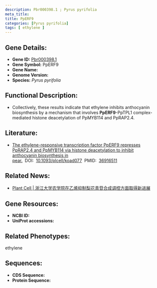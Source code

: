 ```yaml
---
description: Pbr000398.1 ; Pyrus pyrifolia
meta_title:
title: PpERF9
categories: [Pyrus pyrifolia]
tags: [ ethylene ]
---
```


## Gene Details:
- **Gene ID:**	[Pbr000398.1]()
- **Gene Symbol:** PpERF9
- **Gene Name:** 
- **Genome Version:** []()
- **Species:** *Pyrus pyrifolia*

## Functional Description:
   - Collectively, these results indicate that ethylene inhibits anthocyanin biosynthesis by a mechanism that involves **PpERF9**-PpTPL1 complex-mediated histone deacetylation of PpMYB114 and PpRAP2.4.

## Literature:
   - [The ethylene-responsive transcription factor PpERF9 represses PpRAP2.4 and PpMYB114 via histone deacetylation to inhibit anthocyanin biosynthesis in pear.]( https://academic.oup.com/plcell/article/35/6/2271/7077024?login=true)&nbsp;&nbsp;DOI:&nbsp;&nbsp;[10.1093/plcell/koad077](https://academic.oup.com/plcell/article/35/6/2271/7077024?login=true)&nbsp;&nbsp;PMID:&nbsp;&nbsp;[36916511](https://pubmed.ncbi.nlm.nih.gov/36916511/)

## Related News:
   - [Plant Cell | 浙江大学农学院在乙烯抑制梨花青苷合成调控方面取得新进展](https://mp.weixin.qq.com/s?__biz=Mzg3MDEwNDEyMg==&mid=2247547071&idx=3&sn=9d4b3278c47f2bb8c260e1f59e1b84a2&chksm=ce9095eaf9e71cfccca041d5755fbe91313316b11d3432e3c1890cfa612634fbf896f43056e2&scene=27#wechat_redirect)

## Gene Resources:
- **NCBI ID:** [](https://www.ncbi.nlm.nih.gov/gene/?term=)
- **UniProt accessions:** [](https://www.uniprot.org/uniprotkb//entry)

## Related Phenotypes:
ethylene

## Sequences:
- **CDS Sequence:**
- **Protein Sequence:**
